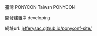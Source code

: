 臺灣 PONYCON
Taiwan PONYCON


開發建置中 developing


網址url: [jefferysac.github.io/ponyconf-site/](https://jefferysac.github.io/ponyconf-site)
